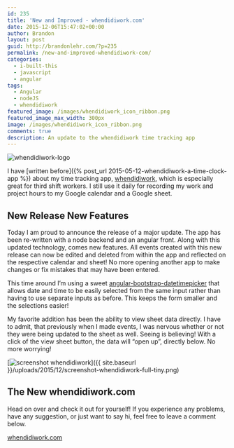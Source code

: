 ```yaml
---
id: 235
title: 'New and Improved - whendidiwork.com'
date: 2015-12-06T15:47:02+00:00
author: Brandon
layout: post
guid: http://brandonlehr.com/?p=235
permalink: /new-and-improved-whendidiwork-com/
categories:
  - i-built-this
  - javascript
  - angular
tags:
  - Angular
  - nodeJS
  - whendidiwork
featured_image: /images/whendidiwork_icon_ribbon.png
featured_image_max_width: 300px
image: /images/whendidiwork_icon_ribbon.png
comments: true
description: An update to the whendidiwork time tracking app
---
```

<img src="{{ site.baseurl }}{{ page.featured_image }}" alt="whendidiwork-logo" class="img-md" />

I have [written before]({% post_url 2015-05-12-whendidiwork-a-time-clock-app %}) about my time tracking app, [whendidiwork](http://whendidiwork.com/), which is especially great for third shift workers. I still use it daily for recording my work and project hours to my Google calendar and a Google sheet.


## New Release New Features

Today I am proud to announce the release of a major update. The app has been re-written with a node backend and an angular front. Along with this updated technology, comes new features. All events created with this new release can now be edited and deleted from within the app and reflected on the respective calendar and sheet! No more opening another app to make changes or fix mistakes that may have been entered.<!--more-->

This time around I&#8217;m using a sweet <a href="https://github.com/dalelotts/angular-bootstrap-datetimepicker" data-pjax="#js-repo-pjax-container">angular-bootstrap-datetimepicker</a> that allows date and time to be easily selected from the same input rather than having to use separate inputs as before. This keeps the form smaller and the selections easier!

My favorite addition has been the ability to view sheet data directly. I have to admit, that previously when I made events, I was nervous whether or not they were being updated to the sheet as well. Seeing is believing! With a click of the view sheet button, the data will &#8220;open up&#8221;, directly below. No more worrying!


[<img class="img-rounded img-border" src="{{ site.baseurl }}/uploads/2015/12/screenshot-whendidiwork-full-tiny-1024x819.png?fit=640%2C512" alt="screenshot whendidiwork" srcset="{{ site.baseurl }}/uploads/2015/12/screenshot-whendidiwork-full-tiny.png?resize=1024%2C819 1024w, {{ site.baseurl }}/uploads/2015/12/screenshot-whendidiwork-full-tiny.png?resize=300%2C240 300w, {{ site.baseurl }}/uploads/2015/12/screenshot-whendidiwork-full-tiny.png?w=1366 1366w, {{ site.baseurl }}/uploads/2015/12/screenshot-whendidiwork-full-tiny.png?w=1280 1280w" sizes="(max-width: 640px) 100vw, 640px" data-recalc-dims="1" />]({{ site.baseurl }}/uploads/2015/12/screenshot-whendidiwork-full-tiny.png)

## The New whendidiwork.com

Head on over and check it out for yourself! If you experience any problems, have any suggestion, or just want to say hi, feel free to leave a comment below.

[whendidiwork.com](http://whendidiwork.com)

